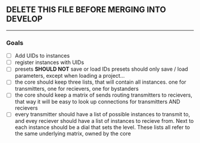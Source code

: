## DELETE THIS FILE BEFORE MERGING INTO DEVELOP

-----------------------------------------------

### Goals

- [ ] Add UIDs to instances
- [ ] register instances with UIDs
- [ ] presets __SHOULD NOT__ save or load IDs presets should only save / load
      parameters, except when loading a project...
- [ ] the core should keep three lists, that will contain all instances. one for
      transmitters, one for recievers, one for bystanders
- [ ] the core should keep a matrix of sends routing transmitters to recievers,
      that way it will be easy to look up connections for transmitters AND
      recievers
- [ ] every transmitter should have a list of possible instances to transmit to,
      and evey reciever should have a list of instances to recieve from. Next to
      each instance should be a dial that sets the level. These lists all refer
      to the same underlying matrix, owned by the core
